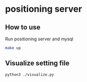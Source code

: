 # positioning server

## How to use

Run positioning server and mysql

```bash
make up
```


## Visualize setting file

```bash
python3 ./visualize.py
```
